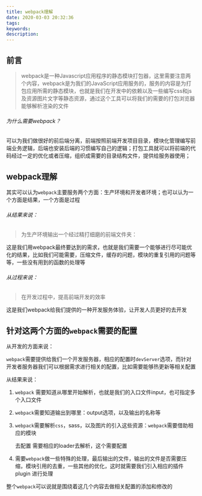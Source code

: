 ```yaml
---
title: webpack理解
date: 2020-03-03 20:32:36
tags:
keywords:
description:
---
```


## 前言

> webpack是一种Javascript应用程序的静态模块打包器，这里需要注意两个内容，webpack是为我们的JavaScript应用服务的，服务的内容是为打包应用所需的静态模块，也就是我们在开发中的依赖以及一些编写css和js及资源图片文字等静态资源，通过这个工具可以将我们的需要的打包浏览器能够解析渲染的文件

###### 为什么需要webpack？

可以为我们做很好的前后端分离，前端按照前端开发项目目录，模块化管理编写前端业务逻辑，后端也安装后端的习惯编写自己的逻辑；打包工具就可以将前端的代码经过一定的优化或者压缩，组织成需要的目录结构文件，提供给服务器使用；

## webpack理解

其实可以认为`webpack`主要服务两个方面：生产环境和开发者环境；也可以认为一个方面是结果，一个方面是过程

###### 从结果来说：

> 为生产环境输出一个经过精打细磨的前端文件夹：


这是我们用webpack最终要达到的需求，也就是我们需要一个能够进行尽可能优化的结果，比如我们可能需要，压缩文件，缓存的问题，模块的重复引用的问题等等，一些没有用到的函数的处理等


###### 从过程来说：

> 在开发过程中，提高前端开发的效率


这是我们webpack给我们提供的一种开发服务体验，让开发人员更好的去开发


## 针对这两个方面的`webpack`需要的配置

从开发的方面来说：


`webpack`需要提供给我们一个开发服务器，相应的配置时`devServer`选项，而针对开发者服务器我们可以根据需求进行相关的配置，比如需要能够热更新等相关配置


从结果来说：

1. `webpack` 需要知道从哪里开始解析，也就是我们的入口文件input，也可指定多个入口文件

2. `webpack`需要知道输出到哪里：output选项，以及输出的名称等

3. `webpack`需要解析`css`，sass，以及图片的引入这些资源：`webpack`需要借助相应的模块

   去配置 需要相应的loader去解析，这个需要配置

4. 需要`webpack`做一些特殊的处理，最后输出的文件，输出的文件是否需要压缩，模块引用的去重，一些其他的优化，这时就需要我们引入相应的插件plugin 进行处理

整个`webpack`可以说就是围绕着这几个内容去做相关配置的添加和修改的
